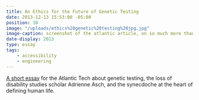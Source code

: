 ```yaml
---
title: An Ethics for the Future of Genetic Testing
date: 2013-12-13 15:53:00 -05:00
position: 10
image: "/uploads/ethics%20genetic%20testing%20jpg.jpg"
image-caption: screenshot of the atlantic article, on so much more than just genetics
date-display: 2013
type: essay
tags: 
    - accessibility
    - engineering
---
```


[A short essay](https://www.theatlantic.com/technology/archive/2013/12/an-ethics-for-the-future-of-genetic-testing/282705/) for the Atlantic Tech about genetic testing, the loss of disability studies scholar Adrienne Asch, and the synecdoche at the heart of defining human life.
